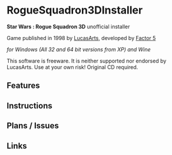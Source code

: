 RogueSquadron3DInstaller
========================

**Star Wars : Rogue Squadron 3D** unofficial installer

Game published in 1998 by [LucasArts](www.starwars.com/games-apps), developed by [Factor 5](http://www.factor5.de/)

*for Windows (All 32 and 64 bit versions from XP) and Wine*

This software is freeware. It is neither supported nor endorsed by LucasArts. Use at your own risk! Original CD required.

## Features

## Instructions

## Plans / Issues

## Links
